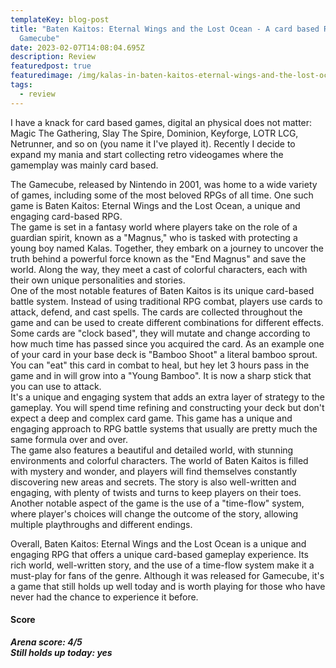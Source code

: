 ```yaml
---
templateKey: blog-post
title: "Baten Kaitos: Eternal Wings and the Lost Ocean - A card based RPG for
  Gamecube"
date: 2023-02-07T14:08:04.695Z
description: Review
featuredpost: true
featuredimage: /img/kalas-in-baten-kaitos-eternal-wings-and-the-lost-ocean.jpg
tags:
  - review
---
```

I have a knack for card based games, digital an physical does not matter: Magic The Gathering, Slay The Spire, Dominion, Keyforge, LOTR LCG, Netrunner, and so on (you name it I've played it). 
Recently I decide to expand my mania and start collecting retro videogames where the gamemplay was mainly card based.  

The Gamecube, released by Nintendo in 2001, was home to a wide variety of games, including some of the most beloved RPGs of all time. One such game is Baten Kaitos: Eternal Wings and the Lost Ocean, a unique and engaging card-based RPG.\
The game is set in a fantasy world where players take on the role of a guardian spirit, known as a "Magnus," who is tasked with protecting a young boy named Kalas. Together, they embark on a journey to uncover the truth behind a powerful force known as the "End Magnus" and save the world. Along the way, they meet a cast of colorful characters, each with their own unique personalities and stories.\
One of the most notable features of Baten Kaitos is its unique card-based battle system. Instead of using traditional RPG combat, players use cards to attack, defend, and cast spells. The cards are collected throughout the game and can be used to create different combinations for different effects.\
Some cards are "clock based", they will mutate and change according to how much time has passed since you acquired the card. As an example one of your card in your base deck is "Bamboo Shoot" a literal bamboo sprout. You can "eat" this card in combat to heal, but hey let 3 hours pass in the game and in will grow into a "Young Bamboo". It is now a sharp stick that you can use to attack.\
It's a unique and engaging system that adds an extra layer of strategy to the gameplay.
You will spend time refining and constructing your deck but don't expect a deep and complex card game. This game has a unique and engaging approach to RPG battle systems that usually are pretty much the same formula over and over.\
The game also features a beautiful and detailed world, with stunning environments and colorful characters. The world of Baten Kaitos is filled with mystery and wonder, and players will find themselves constantly discovering new areas and secrets. The story is also well-written and engaging, with plenty of twists and turns to keep players on their toes.\
Another notable aspect of the game is the use of a "time-flow" system, where player's choices will change the outcome of the story, allowing multiple playthroughs and different endings.

Overall, Baten Kaitos: Eternal Wings and the Lost Ocean is a unique and engaging RPG that offers a unique card-based gameplay experience. Its rich world, well-written story, and the use of a time-flow system make it a must-play for fans of the genre. Although it was released for Gamecube, it's a game that still holds up well today and is worth playing for those who have never had the chance to experience it before.

#### **S﻿core**

***A﻿rena score: 4/5***  \
***S﻿till holds up today: yes***